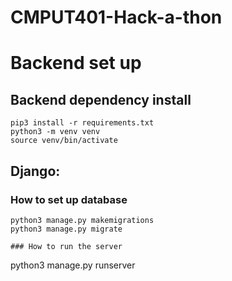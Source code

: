 # CMPUT401-Hack-a-thon

# Backend set up
## Backend dependency install
```
pip3 install -r requirements.txt
python3 -m venv venv
source venv/bin/activate
```

## Django:
### How to set up database
```
python3 manage.py makemigrations
python3 manage.py migrate

### How to run the server
```
python3 manage.py runserver
```